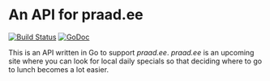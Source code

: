# An API for praad.ee
[![Build Status](https://travis-ci.org/deiwin/praad-api.svg?branch=master)](https://travis-ci.org/deiwin/praad-api) [![GoDoc](https://godoc.org/github.com/deiwin/praad-api?status.svg)](https://godoc.org/github.com/deiwin/praad-api)

This is an API written in Go to support *praad.ee*. *praad.ee* is an upcoming site where you can look for local daily
specials so that deciding where to go to lunch becomes a lot easier.
